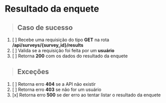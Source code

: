 # Resultado da enquete

> ## Caso de sucesso

1. [ ] Recebe uma requisição do tipo **GET** na rota **/api/surveys/{survey_id}/results**
2. [ ] Valida se a requisição foi feita por um **usuário**
3. [ ] Retorna **200** com os dados do resultado da enquete

> ## Exceções

1. [ ] Retorna erro **404** se a API não existir
2. [ ] Retorna erro **403** se não for um usuário
3. [x] Retorna erro **500** se der erro ao tentar listar o resultado da enquete